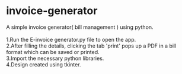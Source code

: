# invoice-generator

A simple invoice generator( bill management ) using python.</br></br>
1.Run the E-invoice generator.py file to open the app.</br>
2.After filling the details, clicking the tab 'print' pops up a PDF in a bill format which can be saved or printed.</br>
3.Import the necessary python libraries.</br>
4.Design created using tkinter.
